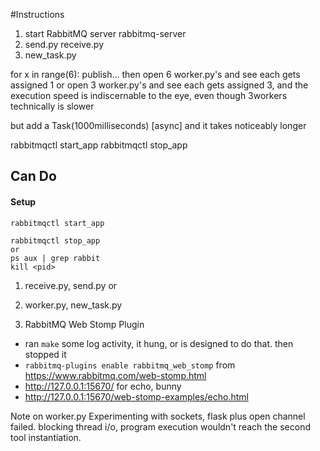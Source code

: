 #Instructions
1. start RabbitMQ server
rabbitmq-server
2. send.py receive.py
3. new_task.py 


for x in range(6): publish...
then open 6 worker.py's and see each gets assigned 1
or   open 3 worker.py's and see each gets assigned 3, and the execution speed is indiscernable to the eye, even though 3workers technically is slower


but add a Task(1000milliseconds) [async] and it takes noticeably longer



rabbitmqctl start_app
rabbitmqctl stop_app


## Can Do
#### Setup
```
rabbitmqctl start_app

rabbitmqctl stop_app
or
ps aux | grep rabbit
kill <pid>
```

1. receive.py, send.py
or
2. worker.py, new_task.py

3. RabbitMQ Web Stomp Plugin

- ran `make` some log activity, it hung, or is designed to do that. then stopped it
- `rabbitmq-plugins enable rabbitmq_web_stomp` from https://www.rabbitmq.com/web-stomp.html
- http://127.0.0.1:15670/ for echo, bunny
- http://127.0.0.1:15670/web-stomp-examples/echo.html


Note on worker.py
Experimenting with sockets, flask plus open channel failed. blocking thread i/o, program execution wouldn't reach the second tool instantiation.